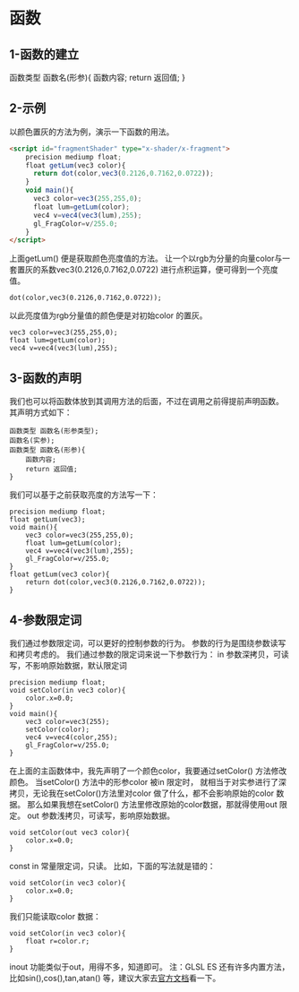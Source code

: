 # 函数

## 1-函数的建立
函数类型 函数名(形参){ 
 函数内容; 
 return 返回值;
}

## 2-示例
以颜色置灰的方法为例，演示一下函数的用法。
```html
<script id="fragmentShader" type="x-shader/x-fragment">
    precision mediump float;
    float getLum(vec3 color){
      return dot(color,vec3(0.2126,0.7162,0.0722));
    }
    void main(){
      vec3 color=vec3(255,255,0);
      float lum=getLum(color);
      vec4 v=vec4(vec3(lum),255);
      gl_FragColor=v/255.0;
    }
</script>
```
上面getLum() 便是获取颜色亮度值的方法。
让一个以rgb为分量的向量color与一套置灰的系数vec3(0.2126,0.7162,0.0722) 进行点积运算，便可得到一个亮度值。
```gl
dot(color,vec3(0.2126,0.7162,0.0722));
```
以此亮度值为rgb分量值的颜色便是对初始color 的置灰。
```gl
vec3 color=vec3(255,255,0);
float lum=getLum(color);
vec4 v=vec4(vec3(lum),255);
```

## 3-函数的声明
我们也可以将函数体放到其调用方法的后面，不过在调用之前得提前声明函数。
其声明方式如下：
```gl
函数类型 函数名(形参类型);
函数名(实参);
函数类型 函数名(形参){
    函数内容;
    return 返回值;
}
```
我们可以基于之前获取亮度的方法写一下：
```gl
precision mediump float;
float getLum(vec3);
void main(){
    vec3 color=vec3(255,255,0);
    float lum=getLum(color);
    vec4 v=vec4(vec3(lum),255);
    gl_FragColor=v/255.0;
}
float getLum(vec3 color){
    return dot(color,vec3(0.2126,0.7162,0.0722));
}
```

## 4-参数限定词
我们通过参数限定词，可以更好的控制参数的行为。
参数的行为是围绕参数读写和拷贝考虑的。
我们通过参数的限定词来说一下参数行为：
in 参数深拷贝，可读写，不影响原始数据，默认限定词
```gl
precision mediump float;
void setColor(in vec3 color){
    color.x=0.0;
}
void main(){
    vec3 color=vec3(255);
    setColor(color);
    vec4 v=vec4(color,255);
    gl_FragColor=v/255.0;
}
```

在上面的主函数体中，我先声明了一个颜色color，我要通过setColor() 方法修改颜色。 当setColor() 方法中的形参color 被in 限定时，
就相当于对实参进行了深拷贝，无论我在setColor()方法里对color 做了什么，都不会影响原始的color 数据。 那么如果我想在setColor() 
方法里修改原始的color数据，那就得使用out 限定。 out 参数浅拷贝，可读写，影响原始数据。
```gl
void setColor(out vec3 color){
    color.x=0.0;
}
```

const in 常量限定词，只读。
比如，下面的写法就是错的：
```gl
void setColor(in vec3 color){
    color.x=0.0;
}
```

我们只能读取color 数据：
```gl
void setColor(in vec3 color){
    float r=color.r;
}
```
inout 功能类似于out，用得不多，知道即可。
注：GLSL ES 还有许多内置方法，比如sin(),cos(),tan,atan() 等，建议大家去[官方文档](https://registry.khronos.org/OpenGL-Refpages/es3/)看一下。



